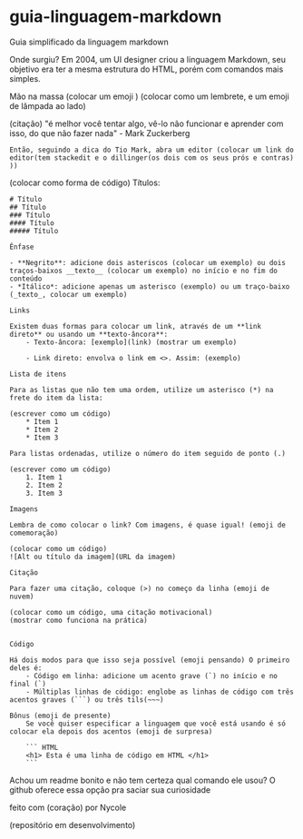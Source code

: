 # guia-linguagem-markdown
 Guia simplificado da linguagem markdown

 Onde surgiu?
 Em 2004, um UI designer criou a linguagem Markdown, seu objetivo era ter a mesma estrutura do HTML, porém com comandos mais simples.

 Mão na massa (colocar um emoji )
 (colocar como um lembrete, e um emoji de lâmpada ao lado)

(citação)
    "é melhor você tentar algo, vê-lo não funcionar e aprender com isso, do que não fazer nada" - Mark Zuckerberg

    Então, seguindo a dica do Tio Mark, abra um editor (colocar um link do editor(tem stackedit e o dillinger(os dois com os seus prós e contras) ))

(colocar como forma de código)
    Títulos: 

    # Título
    ## Título
    ### Título
    #### Título
    ##### Título 

    Ênfase

    - **Negrito**: adicione dois asteriscos (colocar um exemplo) ou dois traços-baixos __texto__ (colocar um exemplo) no início e no fim do conteúdo
    - *Itálico*: adicione apenas um asterisco (exemplo) ou um traço-baixo (_texto_, colocar um exemplo)

    Links

    Existem duas formas para colocar um link, através de um **link direto** ou usando um **texto-âncora**:
        - Texto-âncora: [exemplo](link) (mostrar um exemplo)

        - Link direto: envolva o link em <>. Assim: (exemplo)

    Lista de itens

    Para as listas que não tem uma ordem, utilize um asterisco (*) na frete do item da lista:

    (escrever como um código)
        * Item 1
        * Item 2
        * Item 3
    
    Para listas ordenadas, utilize o número do item seguido de ponto (.)

    (escrever como um código)
        1. Item 1
        2. Item 2
        3. Item 3
    
    Imagens

    Lembra de como colocar o link? Com imagens, é quase igual! (emoji de comemoração)

    (colocar como um código)
    ![Alt ou título da imagem](URL da imagem)

    Citação 

    Para fazer uma citação, coloque (>) no começo da linha (emoji de nuvem)

    (colocar como um código, uma citação motivacional)
    (mostrar como funciona na prática)


    Código

    Há dois modos para que isso seja possível (emoji pensando) O primeiro deles é:
        - Código em linha: adicione um acento grave (`) no início e no final (`)
        - Múltiplas linhas de código: englobe as linhas de código com três acentos graves (```) ou três tils(~~~)

    Bônus (emoji de presente)
        Se você quiser especificar a linguagem que você está usando é só colocar ela depois dos acentos (emoji de surpresa)

        ``` HTML
        <h1> Esta é uma linha de código em HTML </h1>
        ```

Achou um readme bonito e não tem certeza qual comando ele usou? 
O github oferece essa opção pra saciar sua curiosidade


feito com (coração) por Nycole

(repositório em desenvolvimento)